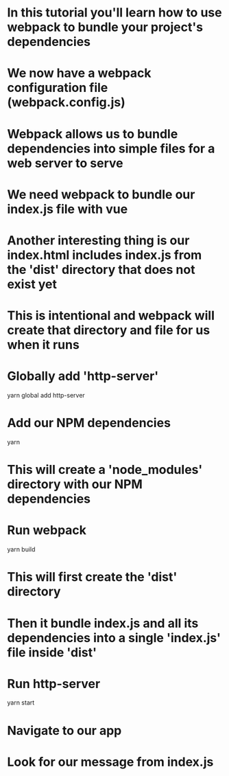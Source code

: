 # In this tutorial you'll learn how to use webpack to bundle your project's dependencies

# We now have a webpack configuration file (webpack.config.js)

# Webpack allows us to bundle dependencies into simple files for a web server to serve

# We need webpack to bundle our index.js file with vue

# Another interesting thing is our index.html includes index.js from the 'dist' directory that does not exist yet

# This is intentional and webpack will create that directory and file for us when it runs

# Globally add 'http-server'
yarn global add http-server

# Add our NPM dependencies
yarn

# This will create a 'node_modules' directory with our NPM dependencies

# Run webpack
yarn build

# This will first create the 'dist' directory

# Then it bundle index.js and all its dependencies into a single 'index.js' file inside 'dist'

# Run http-server
yarn start

# Navigate to our app

# Look for our message from index.js
